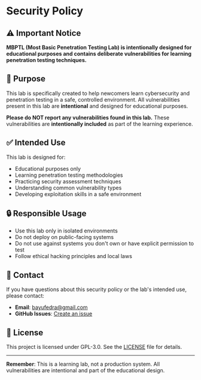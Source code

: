# Security Policy

## ⚠️ Important Notice

**MBPTL (Most Basic Penetration Testing Lab) is intentionally designed for educational purposes and contains deliberate vulnerabilities for learning penetration testing techniques.**

## 🎯 Purpose

This lab is specifically created to help newcomers learn cybersecurity and penetration testing in a safe, controlled environment. All vulnerabilities present in this lab are **intentional** and designed for educational purposes.

**Please do NOT report any vulnerabilities found in this lab.** These vulnerabilities are **intentionally included** as part of the learning experience.

## ✅ Intended Use

This lab is designed for:
- Educational purposes only
- Learning penetration testing methodologies
- Practicing security assessment techniques
- Understanding common vulnerability types
- Developing exploitation skills in a safe environment

## 🔒 Responsible Usage

- Use this lab only in isolated environments
- Do not deploy on public-facing systems
- Do not use against systems you don't own or have explicit permission to test
- Follow ethical hacking principles and local laws

## 📧 Contact

If you have questions about this security policy or the lab's intended use, please contact:

- **Email**: [bayufedra@gmail.com](mailto:bayufedra@gmail.com)
- **GitHub Issues**: [Create an issue](https://github.com/bayufedra/MBPTL/issues)

## 📄 License

This project is licensed under GPL-3.0. See the [LICENSE](LICENSE) file for details.

---

**Remember**: This is a learning lab, not a production system. All vulnerabilities are intentional and part of the educational design.
